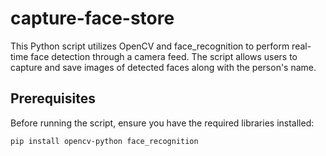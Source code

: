 # capture-face-store

This Python script utilizes OpenCV and face_recognition to perform real-time face detection through a camera feed. The script allows users to capture and save images of detected faces along with the person's name.

## Prerequisites

Before running the script, ensure you have the required libraries installed:

```bash
pip install opencv-python face_recognition
```

